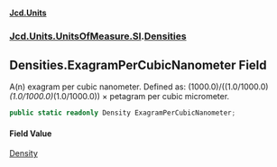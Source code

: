 #### [Jcd.Units](index.md 'index')
### [Jcd.Units.UnitsOfMeasure.SI](Jcd.Units.UnitsOfMeasure.SI.md 'Jcd.Units.UnitsOfMeasure.SI').[Densities](Densities.md 'Jcd.Units.UnitsOfMeasure.SI.Densities')

## Densities.ExagramPerCubicNanometer Field

A(n) exagram per cubic nanometer. Defined as: (1000.0)/((1.0/1000.0)*(1.0/1000.0)*(1.0/1000.0)) × petagram per cubic micrometer.

```csharp
public static readonly Density ExagramPerCubicNanometer;
```

#### Field Value
[Density](Density.md 'Jcd.Units.UnitTypes.Density')